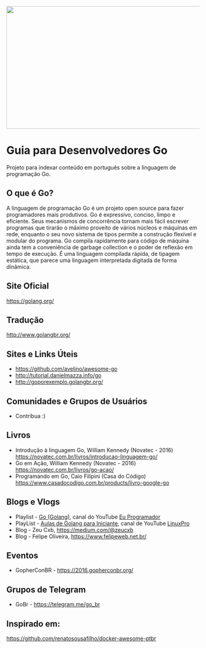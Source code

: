 <p align="center">
<img src="https://github.com/caiovictormc/go-awesome-ptbr/raw/master/gopher.jpg" height="320" width="610" >
</p>

# Guia para Desenvolvedores Go #
Projeto para indexar conteúdo em português sobre a linguagem de programação Go.

## O que é Go? ##
A linguagem de programação Go é um projeto open source para fazer programadores mais produtivos. Go é expressivo, conciso, limpo e eficiente. Seus mecanismos de concorrência tornam mais fácil escrever programas que tirarão o máximo proveito de vários núcleos e máquinas em rede, enquanto o seu novo sistema de tipos permite a construção flexível e modular do programa. Go compila rapidamente para código de máquina ainda tem a conveniência de garbage collection e o poder de reflexão em tempo de execução. É uma linguagem compilada rápida, de tipagem estática, que parece uma linguagem interpretada digitada de forma dinâmica.

## Site Oficial ##
https://golang.org/

## Tradução ##
http://www.golangbr.org/

## Sites e Links Úteis ##
* https://github.com/avelino/awesome-go
* http://tutorial.danielmazza.info/go
* http://goporexemplo.golangbr.org/

## Comunidades e Grupos de Usuários ##
* Contribua :)

## Livros ##
* Introdução à linguagem Go, William Kennedy (Novatec - 2016)
https://novatec.com.br/livros/introducao-linguagem-go/
* Go em Ação, William Kennedy (Novatec - 2016)
https://novatec.com.br/livros/go-acao/
*  Programando em Go, Caio Filipini (Casa do Código)
https://www.casadocodigo.com.br/products/livro-google-go

## Blogs e Vlogs ##
* Playlist - [Go (Golang)](https://www.youtube.com/playlist?list=PLXFk6ROPeWoAvLMyJ_PPfu8oF0-N_NgEI), canal do YouTube [Eu Programador](https://www.youtube.com/channel/UC7c2c7E1L9xhCinShl8-iZA)
* PlayList - [Aulas de Golang para Iniciante](https://www.youtube.com/playlist?list=PLIXNPsQriECyssu-LWgXNYsusLpTWAwMT), canal de YouTube [LinuxPro](https://www.youtube.com/channel/UCI2P6hkkBUkYiWPQhFU-rqg)
* Blog - Zeu Cxb, https://medium.com/@zeucxb
* Blog - Felipe Oliveira, https://www.felipeweb.net.br/

## Eventos ##
* GopherConBR - https://2016.gopherconbr.org/

## Grupos de Telegram ##
* GoBr - https://telegram.me/go_br

## Inspirado em: ##
https://github.com/renatosousafilho/docker-awesome-ptbr
